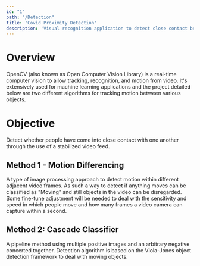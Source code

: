```yaml
---
id: "1"
path: "/Detection"
title: 'Covid Proximity Detection'
description: 'Visual recognition application to detect close contact between a variety of people in a given area'
---
```

# Overview
OpenCV (also known as Open Computer Vision Library) is a real-time computer vision to allow tracking, recognition, and motion from video. It's extensively used for machine learning applications and the project detailed below are two different algorithms for tracking motion between various objects.
# Objective
Detect whether people have come into close contact with one another through the use of a stabilized video feed.

## Method 1 - Motion Differencing
A type of image processing approach to detect motion within different adjacent video frames. As such a way to detect if anything moves can be classified as "Moving" and still objects in the video can be disregarded. Some fine-tune adjustment will be needed to deal with the sensitivity and speed in which people move and how many frames a video camera can capture within a second. 

## Method 2: Cascade Classifier
A pipeline method using multiple positive images and an arbitrary negative concerted together. Detection algorithm is based on the Viola-Jones object detection framework to deal with moving objects.

